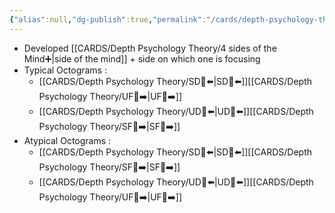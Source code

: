 ```yaml
---
{"alias":null,"dg-publish":true,"permalink":"/cards/depth-psychology-theory/octogram/","dgPassFrontmatter":true,"noteIcon":"1","created":"2023-02-01T19:48:15.658+01:00","updated":"2023-05-24T16:45:24.659+02:00"}
---
```


- Developed [[CARDS/Depth Psychology Theory/4 sides of the Mind➕\|side of the mind]] + side on which one is focusing 
- Typical Octograms : 
	- [[CARDS/Depth Psychology Theory/SD🤸⬅️\|SD🤸⬅️]][[CARDS/Depth Psychology Theory/UF👤➡️\|UF👤➡️]]
	- [[CARDS/Depth Psychology Theory/UD👤⬅️\|UD👤⬅️]][[CARDS/Depth Psychology Theory/SF🤸➡️\|SF🤸➡️]]
- Atypical Octograms : 
	- [[CARDS/Depth Psychology Theory/SD🤸⬅️\|SD🤸⬅️]][[CARDS/Depth Psychology Theory/SF🤸➡️\|SF🤸➡️]]
	- [[CARDS/Depth Psychology Theory/UD👤⬅️\|UD👤⬅️]][[CARDS/Depth Psychology Theory/UF👤➡️\|UF👤➡️]]




